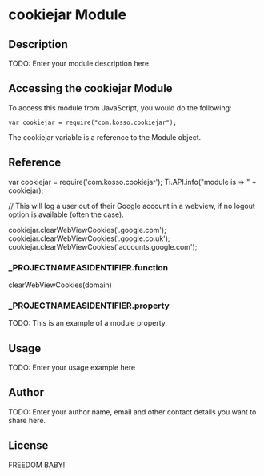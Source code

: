 # cookiejar Module

## Description

TODO: Enter your module description here

## Accessing the cookiejar Module

To access this module from JavaScript, you would do the following:

	var cookiejar = require("com.kosso.cookiejar");

The cookiejar variable is a reference to the Module object.	

## Reference

var cookiejar = require('com.kosso.cookiejar');
Ti.API.info("module is => " + cookiejar);


// This will log a user out of their Google account in a webview, if no logout option is available (often the case).

cookiejar.clearWebViewCookies('.google.com');
cookiejar.clearWebViewCookies('.google.co.uk');
cookiejar.clearWebViewCookies('accounts.google.com');		


### ___PROJECTNAMEASIDENTIFIER__.function

clearWebViewCookies(domain)

### ___PROJECTNAMEASIDENTIFIER__.property

TODO: This is an example of a module property.

## Usage

TODO: Enter your usage example here

## Author

TODO: Enter your author name, email and other contact
details you want to share here. 

## License

FREEDOM BABY!